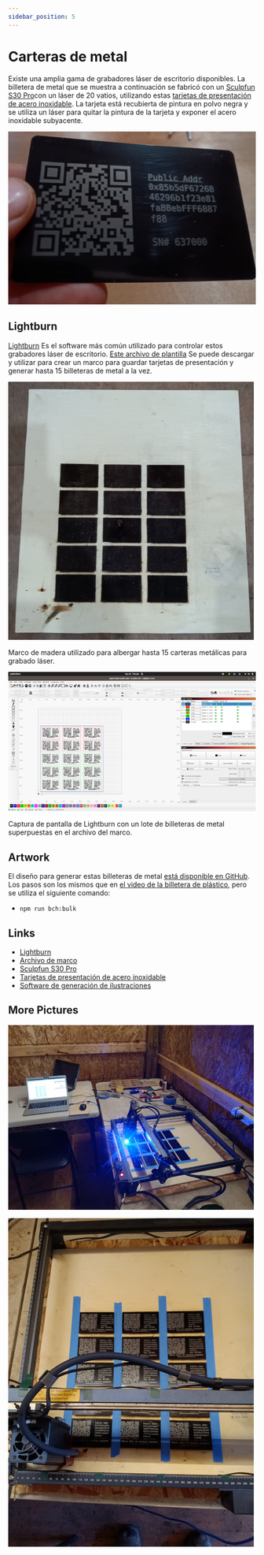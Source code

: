 ```yaml
---
sidebar_position: 5
---
```


# Carteras de metal

Existe una amplia gama de grabadores láser de escritorio disponibles. La billetera de metal que se muestra a continuación se fabricó con un [Sculpfun S30 Pro](https://amzn.to/3BvKes0)con un láser de 20 vatios, utilizando estas [tarjetas de presentación de acero inoxidable](https://amzn.to/3BmLu0I). La tarjeta está recubierta de pintura en polvo negra y se utiliza un láser para quitar la pintura de la tarjeta y exponer el acero inoxidable subyacente.

![Metal Wallet](./static/img/metal-wallet.jpeg)

## Lightburn

[Lightburn](https://lightburnsoftware.com/) Es el software más común utilizado para controlar estos grabadores láser de escritorio. [Este archivo de plantilla](./static/3x15-frame.lbrn2) Se puede descargar y utilizar para crear un marco para guardar tarjetas de presentación y generar hasta 15 billeteras de metal a la vez.

![Frame](./static/img/metal-wallet-frame.jpg)

Marco de madera utilizado para albergar hasta 15 carteras metálicas para grabado láser.

![Screenshot](./static/img/lightburn-screenshot.png)

Captura de pantalla de Lightburn con un lote de billeteras de metal superpuestas en el archivo del marco.

## Artwork

El diseño para generar estas billeteras de metal [está disponible en GitHub](https://github.com/christroutner/plastic-wallet). Los pasos son los mismos que en [el video de la billetera de plástico](https://youtu.be/3qn0mmfwlBQ), pero se utiliza el siguiente comando:

- `npm run bch:bulk`

## Links

- [Lightburn](https://lightburnsoftware.com/)
- [Archivo de marco](./static/3x15-frame.lbrn2)
- [Sculpfun S30 Pro](https://amzn.to/3BvKes0)
- [Tarjetas de presentación de acero inoxidable](https://amzn.to/3BmLu0I)
- [Software de generación de ilustraciones](https://github.com/christroutner/plastic-wallet)

## More Pictures

![Engraver In Action](./static/img/laser-in-action.jpg)

![Engraved Wallets](./static/img/engraved-wallets.jpg)
